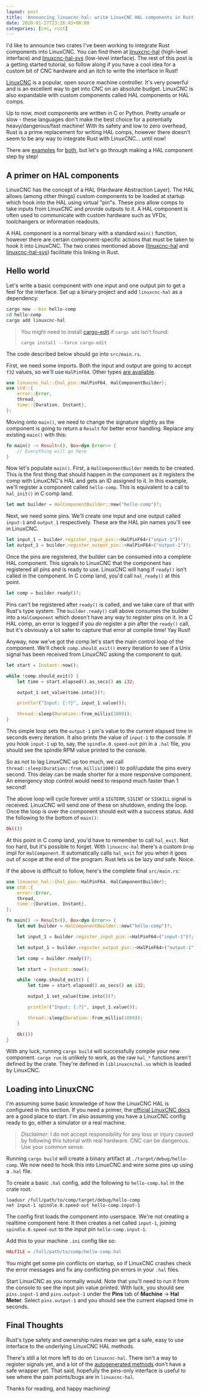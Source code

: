 ```yaml
---
layout: post
title: 'Announcing linuxcnc-hal: write LinuxCNC HAL components in Rust'
date: 2020-01-27T23:26:43+00:00
categories: [cnc, rust]
---
```


I'd like to announce two crates I've been working to integrate Rust components into LinuxCNC. You can find them at [linuxcnc-hal](https://crates.io/crates/linuxcnc-hal) (high-level interface) and [linuxcnc-hal-sys](https://crates.io/crates/linuxcnc-hal-sys) (low-level interface). The rest of this post is a getting started tutorial, so follow along if you have a cool idea for a custom bit of CNC hardware and an itch to write the interface in Rust!

[LinuxCNC](https://linuxcnc.org) is a popular, open source machine controller. It's very powerful and is an excellent way to get into CNC on an absolute budget. LinuxCNC is also expandable with custom components called HAL components or HAL comps.

Up to now, most components are written in C or Python. Pretty unsafe or slow - these languages don't make the best choice for a potentially heavy/dangerous/fast machine! With its safety and low to zero overhead, Rust is a prime replacement for writing HAL comps, however there doesn't seem to be any way to integrate Rust with LinuxCNC... until now!

There are [examples](https://github.com/jamwaffles/linuxcnc-hal-rs/tree/master/linuxcnc-hal/examples) for [both](https://github.com/jamwaffles/linuxcnc-hal-rs/tree/master/linuxcnc-hal-sys/examples), but let's go through making a HAL component step by step!

## A primer on HAL components

LinuxCNC has the concept of a HAL (Hardware Abstraction Layer). The HAL allows (among other things) custom components to be loaded at startup which hook into the HAL using virtual "pin"s. These pins allow comps to take inputs from LinuxCNC and provide outputs to it. A HAL component is often used to communicate with custom hardware such as VFDs, toolchangers or information readouts.

A HAL component is a normal binary with a standard `main()` function, however there are certain component-specific actions that must be taken to hook it into LinuxCNC. The two crates mentioned above ([linuxcnc-hal](https://crates.io/crates/linuxcnc-hal) and [linuxcnc-hal-sys](https://crates.io/crates/linuxcnc-hal-sys)) facilitate this linking in Rust.

## Hello world

Let's write a basic component with one input and one output pin to get a feel for the interface. Set up a binary project and add `linuxcnc-hal` as a dependency:

```bash
cargo new --bin hello-comp
cd hello-comp
cargo add linuxcnc-hal
```

> You might need to install [cargo-edit](https://github.com/killercup/cargo-edit) if `cargo add` isn't found:
>
> `cargo install --force cargo-edit`

The code described below should go into `src/main.rs`.

First, we need some imports. Both the input and output are going to accept `f32` values, so we'll use `HalPinF64`. Other types [are available](https://docs.rs/linuxcnc-hal/0.1.0/linuxcnc_hal/hal_pin/index.html#structs).

```rust
use linuxcnc_hal::{hal_pin::HalPinF64, HalComponentBuilder};
use std::{
    error::Error,
    thread,
    time::{Duration, Instant},
};
```

Moving onto `main()`, we need to change the signature slightly as the component is going to return a `Result` for better error handling. Replace any existing `main()` with this:

```rust
fn main() -> Result<(), Box<dyn Error>> {
    // Everything will go here
}
```

Now let's populate `main()`. First, a `HalComponentBuilder` needs to be created. This is the first thing that should happen in the component as it registers the comp with LinuxCNC's HAL and gets an ID assigned to it. In this example, we'll register a component called `hello-comp`. This is equivalent to a call to `hal_init()` in C comp land.

```rust
let mut builder = HalComponentBuilder::new("hello-comp")?;
```

Next, we need some pins. We'll create one input and one output called `input-1` and `output_1` respectively. These are the HAL pin names you'll see in LinuxCNC.

```rust
let input_1 = builder.register_input_pin::<HalPinF64>("input-1")?;
let output_1 = builder.register_output_pin::<HalPinF64>("output-1")?;
```

Once the pins are registered, the builder can be consumed into a complete HAL component. This signals to LinuxCNC that the component has registered all pins and is ready to use. LinuxCNC will hang if `ready()` isn't called in the component. In C comp land, you'd call `hal_ready()` at this point.

```rust
let comp = builder.ready()?;
```

Pins can't be registered after `ready()` is called, and we take care of that with Rust's type system. The `builder.ready()` call above consumes the builder into a `HalComponent` which doesn't have any way to register pins on it. In a C HAL comp, an error is logged if you _do_ register a pin after the `ready()` call, but it's obviously a lot safer to capture that error at compile time! Yay Rust!

Anyway, now we've got the comp let's start the main control loop of the component. We'll check `comp.should_exit()` every iteration to see if a Unix signal has been received from LinuxCNC asking the component to quit.

```rust
let start = Instant::now();

while !comp.should_exit() {
    let time = start.elapsed().as_secs() as i32;

    output_1.set_value(time.into())?;

    println!("Input: {:?}", input_1.value());

    thread::sleep(Duration::from_millis(1000));
}
```

This simple loop sets the `output-1` pin's value to the current elapsed time in seconds every iteration. It also prints the value of `input-1` to the console. If you hook `input-1` up to, say, the `spindle.0.speed-out` pin in a `.hal` file, you should see the spindle RPM value printed to the console.

So as not to lag LinuxCNC up too much, we call `thread::sleep(Duration::from_millis(1000))` to poll/update the pins every second. This delay can be made shorter for a more responsive component. An emergency stop control would need to respond much faster than 1 second!

The above loop will cycle forever until a `SIGTERM`, `SIGINT` or `SIGKILL` signal is received. LinuxCNC will send one of these on shutdown, ending the loop. Once the loop is over the component should exit with a success status. Add the following to the bottom of `main()`:

```rust
Ok(())
```

At this point in C comp land, you'd have to remember to call `hal_exit`. Not too hard, but it's possible to forget. With `linuxcnc-hal` there's a custom `Drop` impl for `HalComponent`. It automatically calls `hal_exit` for you when it goes out of scope at the end of the program. Rust lets us be lazy _and_ safe. Noice.

If the above is difficult to follow, here's the complete final `src/main.rs`:

```rust
use linuxcnc_hal::{hal_pin::HalPinF64, HalComponentBuilder};
use std::{
    error::Error,
    thread,
    time::{Duration, Instant},
};

fn main() -> Result<(), Box<dyn Error>> {
    let mut builder = HalComponentBuilder::new("hello-comp")?;

    let input_1 = builder.register_input_pin::<HalPinF64>("input-1")?;

    let output_1 = builder.register_output_pin::<HalPinF64>("output-1")?;

    let comp = builder.ready()?;

    let start = Instant::now();

    while !comp.should_exit() {
        let time = start.elapsed().as_secs() as i32;

        output_1.set_value(time.into())?;

        println!("Input: {:?}", input_1.value());

        thread::sleep(Duration::from_millis(1000));
    }

    Ok(())
}
```

With any luck, running `cargo build` will successfully compile your new component. `cargo run` is unlikely to work, as the raw `hal_*` functions aren't defined by the crate. They're defined in `liblinuxcnchal.so` which is loaded by LinuxCNC.

## Loading into LinuxCNC

I'm assuming some basic knowledge of how the LinuxCNC HAL is configured in this section. If you need a primer, the [official LinuxCNC docs](http://linuxcnc.org/docs/2.7/html/) are a good place to start. I'm also assuming you have a LinuxCNC config ready to go, either a simulator or a real machine.

> _Disclaimer_: I do not accept responsibility for any loss or injury caused by following this tutorial with real hardware. CNC can be dangerous. Use your common sense.

Running `cargo build` will create a binary artifact at `./target/debug/hello-comp`. We now need to hook this into LinuxCNC and wire some pins up using a `.hal` file.

To create a basic `.hal` config, add the following to `hello-comp.hal` in the crate root.

```
loadusr /full/path/to/comp/target/debug/hello-comp
net input-1 spindle.0.speed-out hello-comp.input-1
```

The config first loads the component into userspace. We're not creating a realtime component here. It then creates a net called `input-1`, joining `spindle.0.speed-out` to the input pin `hello-comp.input-1`.

Add this to your machine `.ini` config like so:

```ini
HALFILE = /full/path/to/comp/hello-comp.hal
```

You might get some pin conflicts on startup, so if LinuxCNC crashes check the error messages and fix any conflicting pin errors in your `.hal` files.

Start LinuxCNC as you normally would. Note that you'll need to run it from the console to see the input pin value printed. With luck, you should see `pins.input-1` and `pins.output-1` under the **Pins** tab of **Machine** -> **Hal Meter**. Select `pins.output-1` and you should see the current elapsed time in seconds.

## Final Thoughts

Rust's type safety and ownership rules mean we get a safe, easy to use interface to the underlying LinuxCNC HAL methods.

There's still a lot more left to do on `linuxcnc-hal`. There isn't a way to register signals yet, and a lot of the [autogenerated methods](https://docs.rs/linuxcnc-hal-sys/0.1.5/linuxcnc_hal_sys/#functions) don't have a safe wrapper yet. That said, hopefully the pins-only interface is useful to see where the pain points/bugs are in `linuxcnc-hal`.

Thanks for reading, and happy machining!
